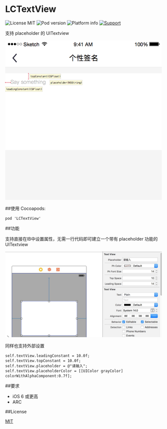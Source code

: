 # LCTextView

![License MIT](https://img.shields.io/dub/l/vibe-d.svg)
![Pod version](http://img.shields.io/cocoapods/v/LCTextView.svg?style=flat)
![Platform info](http://img.shields.io/cocoapods/p/LCTextView.svg?style=flat)
[![Support](https://img.shields.io/badge/support-iOS%206%2B%20-blue.svg?style=flat)](https://www.apple.com/nl/ios/)

支持 placeholder 的 UITextview

![1](demo.png)

##使用
Cocoapods:

```
pod 'LCTextView'
```

##功能

支持直接在IB中设置属性，无需一行代码即可建立一个带有 placeholder 功能的 UITextview

![2](stroyboard.jpeg)


同样也支持外部设置

```
self.textView.leadingConstant = 10.0f;
self.textView.topConstant = 10.0f;
self.textView.placeholder = @"请输入";
self.textView.placeholderColor = [[UIColor grayColor] colorWithAlphaComponent:0.7f];
```

##要求
* iOS 6 或更高
* ARC

##License

[MIT](http://mit-license.org/)
